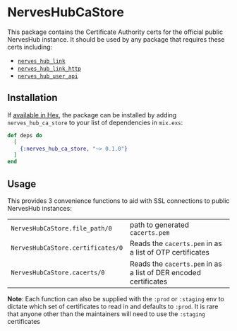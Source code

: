 # NervesHubCaStore

This package contains the Certificate Authority certs for the official
public NervesHub instance. It should be used by any package that requires
these certs including:

* [`nerves_hub_link`](https://github.com/nerves-hub/nerves_hub_link)
* [`nerves_hub_link_http`](https://github.com/nerves-hub/nerves_hub_link_http)
* [`nerves_hub_user_api`](https://github.com/nerves-hub/nerves_hub_user_api)

## Installation

If [available in Hex](https://hex.pm/docs/publish), the package can be installed
by adding `nerves_hub_ca_store` to your list of dependencies in `mix.exs`:

```elixir
def deps do
  [
    {:nerves_hub_ca_store, "~> 0.1.0"}
  ]
end
```

## Usage

This provides 3 convenience functions to aid with SSL connections to public NervesHub
instances:

| | |
| --- | --- |
| `NervesHubCaStore.file_path/0` | path to generated `cacerts.pem` |
| `NervesHubCaStore.certificates/0` | Reads the `cacerts.pem` in as a list of OTP certificates |
| `NervesHubCaStore.cacerts/0` | Reads the `cacerts.pem` in as a list of DER encoded certificates |

**Note**: Each function can also be supplied with the `:prod` or `:staging` env
to dictate which set of certificates to read in and defaults to `:prod`. It is
rare that anyone other than the maintainers will need to use the `:staging`
certificates

